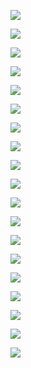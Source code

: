 ﻿![](Aspose.Words.cabcc3e5-ae54-44bf-ab8b-aa2692eefe09.001.jpeg)

![](Aspose.Words.cabcc3e5-ae54-44bf-ab8b-aa2692eefe09.002.jpeg)

![](Aspose.Words.cabcc3e5-ae54-44bf-ab8b-aa2692eefe09.003.jpeg)

![](Aspose.Words.cabcc3e5-ae54-44bf-ab8b-aa2692eefe09.004.jpeg)

![](Aspose.Words.cabcc3e5-ae54-44bf-ab8b-aa2692eefe09.005.jpeg)

![](Aspose.Words.cabcc3e5-ae54-44bf-ab8b-aa2692eefe09.006.jpeg)

![](Aspose.Words.cabcc3e5-ae54-44bf-ab8b-aa2692eefe09.007.jpeg)

![](Aspose.Words.cabcc3e5-ae54-44bf-ab8b-aa2692eefe09.008.jpeg)

![](Aspose.Words.cabcc3e5-ae54-44bf-ab8b-aa2692eefe09.009.jpeg)

![](Aspose.Words.cabcc3e5-ae54-44bf-ab8b-aa2692eefe09.010.jpeg)

![](Aspose.Words.cabcc3e5-ae54-44bf-ab8b-aa2692eefe09.011.jpeg)

![](Aspose.Words.cabcc3e5-ae54-44bf-ab8b-aa2692eefe09.012.jpeg)

![](Aspose.Words.cabcc3e5-ae54-44bf-ab8b-aa2692eefe09.013.jpeg)

![](Aspose.Words.cabcc3e5-ae54-44bf-ab8b-aa2692eefe09.014.jpeg)

![](Aspose.Words.cabcc3e5-ae54-44bf-ab8b-aa2692eefe09.015.jpeg)

![](Aspose.Words.cabcc3e5-ae54-44bf-ab8b-aa2692eefe09.016.jpeg)

![](Aspose.Words.cabcc3e5-ae54-44bf-ab8b-aa2692eefe09.017.jpeg)

![](Aspose.Words.cabcc3e5-ae54-44bf-ab8b-aa2692eefe09.018.jpeg)

![](Aspose.Words.cabcc3e5-ae54-44bf-ab8b-aa2692eefe09.019.jpeg)
